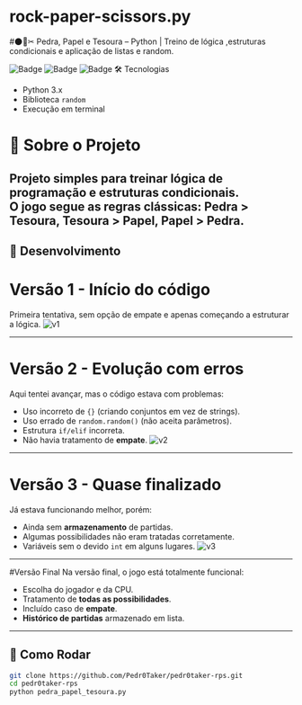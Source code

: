 # rock-paper-scissors.py
#🌑📄✂ Pedra, Papel e Tesoura – Python | Treino de lógica ,estruturas condicionais e aplicação de listas e random.

![Badge](https://img.shields.io/badge/Feito_por-Pedr0Taker-blue?style=for-the-badge)
![Badge](https://img.shields.io/badge/Python-3.x-yellow?style=for-the-badge)
![Badge](https://img.shields.io/badge/Status-Concluído-brightgreen?style=for-the-badge)
🛠 Tecnologias
- Python 3.x
- Biblioteca `random`
- Execução em terminal
# 🎯 Sobre o Projeto
Projeto simples para treinar **lógica de programação** e **estruturas condicionais**.  
O jogo segue as regras clássicas: Pedra > Tesoura, Tesoura > Papel, Papel > Pedra.  
---

## 📸 Desenvolvimento
# Versão 1 - Início do código
Primeira tentativa, sem opção de empate e apenas começando a estruturar a lógica.
![v1](https://github.com/user-attachments/assets/8eb7f8fd-eb60-442f-93ed-c1f19c244e5d)

---
# Versão 2 - Evolução com erros
Aqui tentei avançar, mas o código estava com problemas:
- Uso incorreto de `{}` (criando conjuntos em vez de strings).
- Uso errado de `random.random()` (não aceita parâmetros).
- Estrutura `if/elif` incorreta.
- Não havia tratamento de **empate**.
![v2](https://github.com/user-attachments/assets/3a3d06e4-fb23-40f1-9587-56ca27fe4c54)

---

# Versão 3 - Quase finalizado
Já estava funcionando melhor, porém:
- Ainda sem **armazenamento** de partidas.
- Algumas possibilidades não eram tratadas corretamente.
- Variáveis sem o devido `int` em alguns lugares.
![v3](https://github.com/user-attachments/assets/63bbef83-bef3-499b-b92b-bdcd70a9c374)

---

#Versão Final
Na versão final, o jogo está totalmente funcional:
- Escolha do jogador e da CPU.
- Tratamento de **todas as possibilidades**.
- Incluído caso de **empate**.
- **Histórico de partidas** armazenado em lista.

---

## 🚀 Como Rodar
```bash
git clone https://github.com/Pedr0Taker/pedr0taker-rps.git
cd pedr0taker-rps
python pedra_papel_tesoura.py

